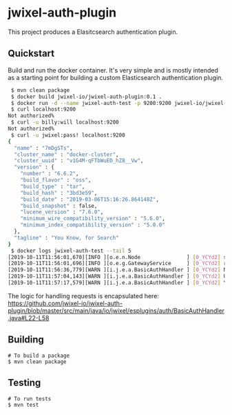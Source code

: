 # jwixel-auth-plugin

This project produces a Elasitcsearch authentication plugin.

## Quickstart

Build and run the docker container.  It's very simple and is mostly intended as a 
starting point for building a custom Elasticsearch authentication plugin.

```bash
 $ mvn clean package
 $ docker build jwixel-io/jwixel-auth-plugin:0.1 .
 $ docker run -d --name jwixel-auth-test -p 9200:9200 jwixel-io/jwixel-auth-plugin:0.1
 $ curl localhost:9200
Not authorized%
 $ curl -u billy:will localhost:9200
Not authorized%
 $ curl -u jwixel:pass! localhost:9200
{
  "name" : "7mDgSTs",
  "cluster_name" : "docker-cluster",
  "cluster_uuid" : "v1G4M-qFTbWuED_hZ8__Vw",
  "version" : {
    "number" : "6.6.2",
    "build_flavor" : "oss",
    "build_type" : "tar",
    "build_hash" : "3bd3e59",
    "build_date" : "2019-03-06T15:16:26.864148Z",
    "build_snapshot" : false,
    "lucene_version" : "7.6.0",
    "minimum_wire_compatibility_version" : "5.6.0",
    "minimum_index_compatibility_version" : "5.0.0"
  },
  "tagline" : "You Know, for Search"
}
 $ docker logs jwixel-auth-test --tail 5
[2019-10-11T11:56:01,670][INFO ][o.e.n.Node               ] [0_YCYd2] started
[2019-10-11T11:56:01,696][INFO ][o.e.g.GatewayService     ] [0_YCYd2] recovered [0] indices into cluster_state
[2019-10-11T11:56:36,779][WARN ][i.j.e.a.BasicAuthHandler ] [0_YCYd2] No auth header...
[2019-10-11T11:57:04,143][WARN ][i.j.e.a.BasicAuthHandler ] [0_YCYd2] Unknown user: billy. Failing auth...
[2019-10-11T11:57:17,579][WARN ][i.j.e.a.BasicAuthHandler ] [0_YCYd2] You're a jwixel; do what you want...
```

The logic for handling requests is encapsulated here:
https://github.com/jwixel-io/jwixel-auth-plugin/blob/master/src/main/java/io/jwixel/esplugins/auth/BasicAuthHandler.java#L22-L58

## Building

```
# To build a package
$ mvn clean package
```

## Testing

```
# To run tests
$ mvn test
```
